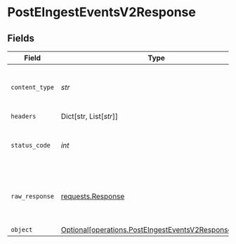 # PostEIngestEventsV2Response


## Fields

| Field                                                                                                              | Type                                                                                                               | Required                                                                                                           | Description                                                                                                        |
| ------------------------------------------------------------------------------------------------------------------ | ------------------------------------------------------------------------------------------------------------------ | ------------------------------------------------------------------------------------------------------------------ | ------------------------------------------------------------------------------------------------------------------ |
| `content_type`                                                                                                     | *str*                                                                                                              | :heavy_check_mark:                                                                                                 | HTTP response content type for this operation                                                                      |
| `headers`                                                                                                          | Dict[str, List[*str*]]                                                                                             | :heavy_minus_sign:                                                                                                 | N/A                                                                                                                |
| `status_code`                                                                                                      | *int*                                                                                                              | :heavy_check_mark:                                                                                                 | HTTP response status code for this operation                                                                       |
| `raw_response`                                                                                                     | [requests.Response](https://requests.readthedocs.io/en/latest/api/#requests.Response)                              | :heavy_minus_sign:                                                                                                 | Raw HTTP response; suitable for custom response parsing                                                            |
| `object`                                                                                                           | [Optional[operations.PostEIngestEventsV2ResponseBody]](../../models/operations/posteingesteventsv2responsebody.md) | :heavy_minus_sign:                                                                                                 | OK                                                                                                                 |